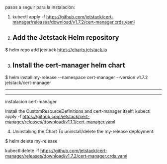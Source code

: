 pasos a seguir para la instalación:

1. kubectl apply -f https://github.com/jetstack/cert-manager/releases/download/v1.7.2/cert-manager.crds.yaml
2. ## Add the Jetstack Helm repository
$ helm repo add jetstack https://charts.jetstack.io
 
3. ## Install the cert-manager helm chart
$ helm install my-release --namespace cert-manager --version v1.7.2 jetstack/cert-manager 

-----------------------
-------------------
instalacion cert-manager

Install the CustomResourceDefinitions and cert-manager itself:
kubectl apply -f https://github.com/jetstack/cert-manager/releases/download/v1.1.1/cert-manager.yaml


4. Uninstalling the Chart
To uninstall/delete the my-release deployment:

$ helm delete my-release


kubectl delete -f https://github.com/jetstack/cert-manager/releases/download/v1.7.2/cert-manager.crds.yaml